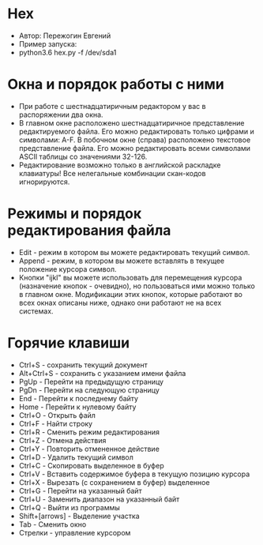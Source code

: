 Hex
===

+ Автор: Пережогин Евгений
+ Пример запуска:
+ python3.6 hex.py -f /dev/sda1


Окна и порядок работы с ними
============================

+ При работе с шестнадцатиричным редактором у вас в распоряжении два окна.
+ В главном окне расположено шестнадцатиричное представление редактируемого
файла. Его можно редактировать только цифрами и символами: A-F. 
В побочном окне (справа) расположено текстовое представление файла.
Его можно редактировать всеми символами ASCII таблицы со значениями 32-126.
+ Редактирование возможно только в английской раскладке клавиатуры! Все
нелегальные комбинации скан-кодов игнорируются.



Режимы и порядок редактирования файла
=====================================

+ Edit - режим в котором вы можете редактировать текущий символ.
+ Append - режим, в котором вы можете вставлять в текущее положение курсора символ.
+ Кнопки "ijkl" вы можете использовать для перемещения курсора
(назначение кнопок - очевидно), но пользоваться ими можно только
в главном окне. Модификации этих кнопок, которые работают во всех окнах описаны
ниже, однако они работают не на всех системах.



Горячие клавиши
===============

+ Ctrl+S - сохранить текущий документ
+ Alt+Ctrl+S - сохранить с указанием имени файла
+ PgUp - Перейти на предыдущую страницу
+ PgDn - Перейти на следующую страницу
+ End - Перейти к последнему байту
+ Home - Перейти к нулевому байту
+ Ctrl+O - Открыть файл
+ Ctrl+F - Найти строку
+ Ctrl+R - Сменить режим редактирования
+ Ctrl+Z - Отмена действия
+ Ctrl+Y - Повторить отмененное действие
+ Ctrl+D - Удалить текущий символ
+ Ctrl+C - Скопировать выделенное в буфер
+ Ctrl+V - Вставить содержимое буфера в текущую позицию курсора
+ Ctrl+X - Вырезать (с сохранением в буфер) выделенное
+ Ctrl+G - Перейти на указанный байт
+ Ctrl+U - Заменить диапазон на указанный байт
+ Ctrl+Q - Выйти из программы
+ Shift+[arrows] - Выделение участка
+ Tab - Сменить окно
+ Стрелки - управление курсором
